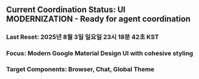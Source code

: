 ## Current Coordination Status: UI MODERNIZATION - Ready for agent coordination
### Last Reset: 2025년 8월  3일 일요일 23시 18분 42초 KST
### Focus: Modern Google Material Design UI with cohesive styling
### Target Components: Browser, Chat, Global Theme
